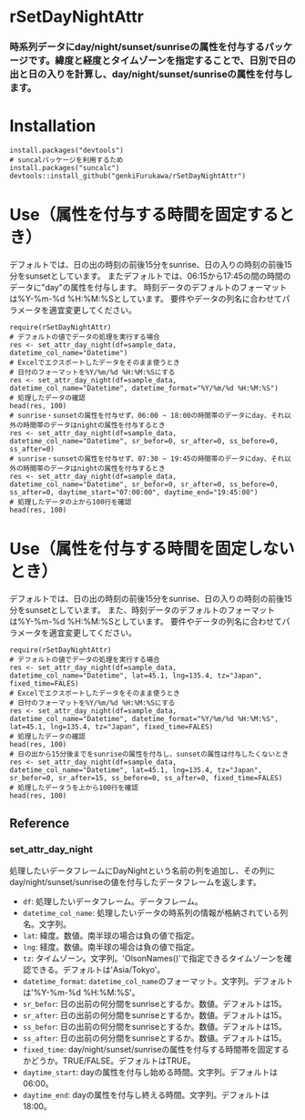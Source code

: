 # rSetDayNightAttr

### 時系列データにday/night/sunset/sunriseの属性を付与するパッケージです。緯度と経度とタイムゾーンを指定することで、日別で日の出と日の入りを計算し、day/night/sunset/sunriseの属性を付与します。

# Installation

```` 
install.packages("devtools")
# suncalパッケージを利用するため
install.packages("suncalc")
devtools::install_github("genkiFurukawa/rSetDayNightAttr")
````
# Use（属性を付与する時間を固定するとき）
デフォルトでは、日の出の時刻の前後15分をsunrise、日の入りの時刻の前後15分をsunsetとしています。
またデフォルトでは、06:15から17:45の間の時間のデータに"day"の属性を付与します。
時刻データのデフォルトのフォーマットは%Y-%m-%d %H:%M:%Sとしています。
要件やデータの列名に合わせてパラメータを適宜変更してください。
````
require(rSetDayNightAttr)
# デフォルトの値でデータの処理を実行する場合
res <- set_attr_day_night(df=sample_data, datetime_col_name="Datetime")
# Excelでエクスポートしたデータをそのまま使うとき
# 日付のフォーマットを%Y/%m/%d %H:%M:%Sにする
res <- set_attr_day_night(df=sample_data, datetime_col_name="Datetime", datetime_format="%Y/%m/%d %H:%M:%S")
# 処理したデータの確認
head(res, 100)
# sunrise・sunsetの属性を付与せず、06:00 ~ 18:00の時間帯のデータにday、それ以外の時間帯のデータはnightの属性を付与するとき
res <- set_attr_day_night(df=sample_data, datetime_col_name="Datetime", sr_befor=0, sr_after=0, ss_before=0, ss_after=0)
# sunrise・sunsetの属性を付与せず、07:30 ~ 19:45の時間帯のデータにday、それ以外の時間帯のデータはnightの属性を付与するとき
res <- set_attr_day_night(df=sample_data, datetime_col_name="Datetime", sr_befor=0, sr_after=0, ss_before=0, ss_after=0, daytime_start="07:00:00", daytime_end="19:45:00")
# 処理したデータの上から100行を確認
head(res, 100)
````

# Use（属性を付与する時間を固定しないとき）
デフォルトでは、日の出の時刻の前後15分をsunrise、日の入りの時刻の前後15分をsunsetとしています。
また、時刻データのデフォルトのフォーマットは%Y-%m-%d %H:%M:%Sとしています。
要件やデータの列名に合わせてパラメータを適宜変更してください。
````
require(rSetDayNightAttr)
# デフォルトの値でデータの処理を実行する場合
res <- set_attr_day_night(df=sample_data, datetime_col_name="Datetime", lat=45.1, lng=135.4, tz="Japan", fixed_time=FALES)
# Excelでエクスポートしたデータをそのまま使うとき
# 日付のフォーマットを%Y/%m/%d %H:%M:%Sにする
res <- set_attr_day_night(df=sample_data, datetime_col_name="Datetime", datetime_format="%Y/%m/%d %H:%M:%S", lat=45.1, lng=135.4, tz="Japan", fixed_time=FALES)
# 処理したデータの確認
head(res, 100)
# 日の出から15分後までをsunriseの属性を付与し、sunsetの属性は付与したくないとき
res <- set_attr_day_night(df=sample_data, datetime_col_name="Datetime", lat=45.1, lng=135.4, tz="Japan", sr_befor=0, sr_after=15, ss_before=0, ss_after=0, fixed_time=FALES)
# 処理したデータうを上から100行を確認
head(res, 100)
````

## Reference

### set_attr_day_night
処理したいデータフレームにDayNightという名前の列を追加し、その列にday/night/sunset/sunriseの値を付与したデータフレームを返します。
 * `df`: 処理したいデータフレーム。データフレーム。
 * `datetime_col_name`: 処理したいデータの時系列の情報が格納されている列名。文字列。
 * `lat`: 緯度。数値。南半球の場合は負の値で指定。
 * `lng`: 経度。数値。南半球の場合は負の値で指定。
 * `tz`: タイムゾーン。文字列。'OlsonNames()'で指定できるタイムゾーンを確認できる。デフォルトは'Asia/Tokyo'。
 * `datetime_format`: `datetime_col_name`のフォーマット。文字列。デフォルトは'%Y-%m-%d %H:%M:%S'。
 * `sr_befor`: 日の出前の何分間をsunriseとするか。数値。デフォルトは15。
 * `sr_after`: 日の出前の何分間をsunriseとするか。数値。デフォルトは15。
 * `ss_befor`: 日の出前の何分間をsunriseとするか。数値。デフォルトは15。
 * `ss_after`: 日の出前の何分間をsunriseとするか。数値。デフォルトは15。
 * `fixed_time`: day/night/sunset/sunriseの属性を付与する時間帯を固定するかどうか。TRUE/FALSE。デフォルトはTRUE。
 * `daytime_start`: dayの属性を付与し始める時間。文字列。デフォルトは06:00。
 * `daytime_end`: dayの属性を付与し終える時間。文字列。デフォルトは18:00。
 
